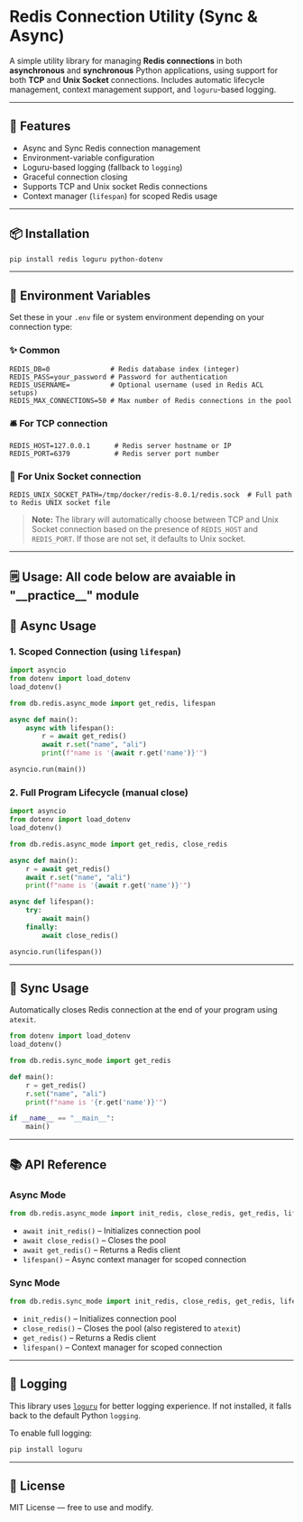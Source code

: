 # Redis Connection Utility (Sync & Async)

A simple utility library for managing **Redis connections** in both **asynchronous** and **synchronous** Python applications, using support for both **TCP** and **Unix Socket** connections. Includes automatic lifecycle management, context management support, and `loguru`-based logging.

---

## 🔧 Features

* Async and Sync Redis connection management
* Environment-variable configuration
* Loguru-based logging (fallback to `logging`)
* Graceful connection closing
* Supports TCP and Unix socket Redis connections
* Context manager (`lifespan`) for scoped Redis usage

---

## 📦 Installation

```bash
pip install redis loguru python-dotenv
```

---

## 🥪 Environment Variables

Set these in your `.env` file or system environment depending on your connection type:

### ✨ Common

```env
REDIS_DB=0               # Redis database index (integer)
REDIS_PASS=your_password # Password for authentication
REDIS_USERNAME=          # Optional username (used in Redis ACL setups)
REDIS_MAX_CONNECTIONS=50 # Max number of Redis connections in the pool
```

### 🛎️ For TCP connection

```env
REDIS_HOST=127.0.0.1      # Redis server hostname or IP
REDIS_PORT=6379           # Redis server port number
```

### 📼 For Unix Socket connection

```env
REDIS_UNIX_SOCKET_PATH=/tmp/docker/redis-8.0.1/redis.sock  # Full path to Redis UNIX socket file
```

> **Note:** The library will automatically choose between TCP and Unix Socket connection based on the presence of `REDIS_HOST` and `REDIS_PORT`. If those are not set, it defaults to Unix socket.

---

## 🗒 Usage: All code below are avaiable in "_\_practice__" module

## 🚀 Async Usage

### 1. Scoped Connection (using `lifespan`)

```py
import asyncio
from dotenv import load_dotenv
load_dotenv()

from db.redis.async_mode import get_redis, lifespan

async def main():
    async with lifespan():
        r = await get_redis()
        await r.set("name", "ali")
        print(f"name is '{await r.get('name')}'")

asyncio.run(main())
```

### 2. Full Program Lifecycle (manual close)

```py
import asyncio
from dotenv import load_dotenv
load_dotenv()

from db.redis.async_mode import get_redis, close_redis

async def main():
    r = await get_redis()
    await r.set("name", "ali")
    print(f"name is '{await r.get('name')}'")

async def lifespan():
    try:
        await main()
    finally:
        await close_redis()

asyncio.run(lifespan())
```

---

## 🐢 Sync Usage

Automatically closes Redis connection at the end of your program using `atexit`.

```py
from dotenv import load_dotenv
load_dotenv()

from db.redis.sync_mode import get_redis

def main():
    r = get_redis()
    r.set("name", "ali")
    print(f"name is '{r.get('name')}'")

if __name__ == "__main__":
    main()
```

---

## 📚 API Reference

### Async Mode

```py
from db.redis.async_mode import init_redis, close_redis, get_redis, lifespan
```

* `await init_redis()` – Initializes connection pool
* `await close_redis()` – Closes the pool
* `await get_redis()` – Returns a Redis client
* `lifespan()` – Async context manager for scoped connection

### Sync Mode

```py
from db.redis.sync_mode import init_redis, close_redis, get_redis, lifespan
```

* `init_redis()` – Initializes connection pool
* `close_redis()` – Closes the pool (also registered to `atexit`)
* `get_redis()` – Returns a Redis client
* `lifespan()` – Context manager for scoped connection

---

## 🐞 Logging

This library uses [`loguru`](https://github.com/Delgan/loguru) for better logging experience. If not installed, it falls back to the default Python `logging`.

To enable full logging:

```bash
pip install loguru
```

---

## 📝 License

MIT License — free to use and modify.

